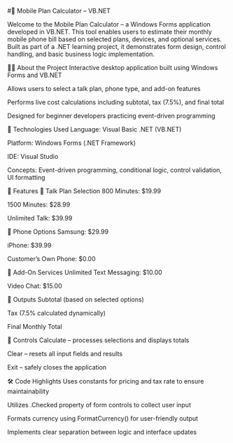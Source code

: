#📱 Mobile Plan Calculator – VB.NET

Welcome to the Mobile Plan Calculator – a Windows Forms application developed in VB.NET. This tool enables users to estimate their monthly mobile phone bill based on selected plans, devices, and optional services. Built as part of a .NET learning project, it demonstrates form design, control handling, and basic business logic implementation.

🧑‍💻 About the Project
Interactive desktop application built using Windows Forms and VB.NET

Allows users to select a talk plan, phone type, and add-on features

Performs live cost calculations including subtotal, tax (7.5%), and final total

Designed for beginner developers practicing event-driven programming

📌 Technologies Used
Language: Visual Basic .NET (VB.NET)

Platform: Windows Forms (.NET Framework)

IDE: Visual Studio

Concepts: Event-driven programming, conditional logic, control validation, UI formatting

🚀 Features
🔹 Talk Plan Selection
800 Minutes: $19.99

1500 Minutes: $28.99

Unlimited Talk: $39.99

🔹 Phone Options
Samsung: $29.99

iPhone: $39.99

Customer’s Own Phone: $0.00

🔹 Add-On Services
Unlimited Text Messaging: $10.00

Video Chat: $15.00

🔹 Outputs
Subtotal (based on selected options)

Tax (7.5% calculated dynamically)

Final Monthly Total

🔹 Controls
Calculate – processes selections and displays totals

Clear – resets all input fields and results

Exit – safely closes the application

🛠 Code Highlights
Uses constants for pricing and tax rate to ensure maintainability

Utilizes .Checked property of form controls to collect user input

Formats currency using FormatCurrency() for user-friendly output

Implements clear separation between logic and interface updates

